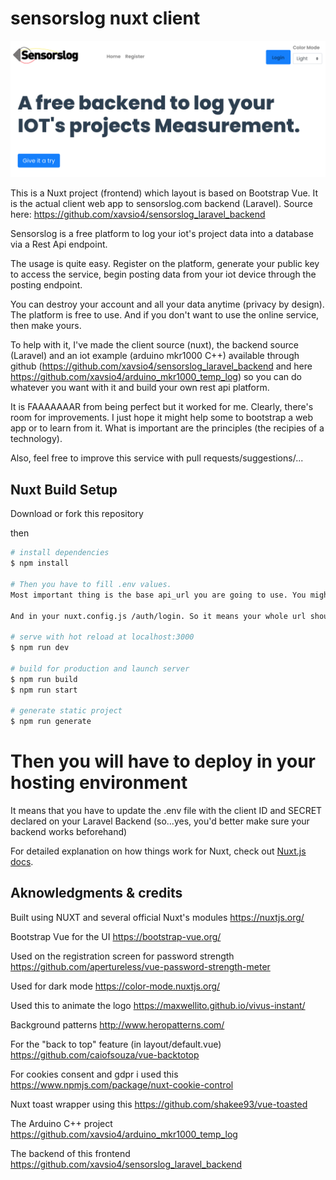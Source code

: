 # sensorslog nuxt client

![Sensorlog Png](static/sensorslog.png)

This is a Nuxt project (frontend) which layout is based on Bootstrap Vue. It is the actual client web app to sensorslog.com backend (Laravel). Source here: https://github.com/xavsio4/sensorslog_laravel_backend

Sensorslog is a free platform to log your iot's project data into a database via a Rest Api endpoint.

The usage is quite easy. Register on the platform, generate your public key to access the service, begin posting data from your iot device through the posting endpoint.

You can destroy your account and all your data anytime (privacy by design). The platform is free to use. And if you don't want to use the online service, then make yours.

To help with it, I've made the client source (nuxt), the backend source (Laravel) and an iot example (arduino mkr1000 C++) available through github (https://github.com/xavsio4/sensorslog_laravel_backend and here https://github.com/xavsio4/arduino_mkr1000_temp_log) so you can do whatever you want with it and build your own rest api platform.

It is FAAAAAAAR from being perfect but it worked for me. Clearly, there's room for improvements. I just hope it might help some to bootstrap a web app or to learn from it. What is important are the principles (the recipies of a technology).

Also, feel free to improve this service with pull requests/suggestions/...

## Nuxt Build Setup

Download or fork this repository

then

```bash
# install dependencies
$ npm install

# Then you have to fill .env values.
Most important thing is the base api_url you are going to use. You might have to update the nuxt.config.js file in order for the whole url endpoint to match. For example: your api url might be https://api.yourdomain.com. So, obviously, it is better to install the backend first and test it via https://www.postman.com/ for example.

And in your nuxt.config.js /auth/login. So it means your whole url should be https://api.yourdomain.com/auth/login ...you feel me...

# serve with hot reload at localhost:3000
$ npm run dev

# build for production and launch server
$ npm run build
$ npm run start

# generate static project
$ npm run generate
```

# Then you will have to deploy in your hosting environment

It means that you have to update the .env file with the client ID and SECRET declared on your Laravel Backend (so...yes, you'd better make sure your backend works beforehand)

For detailed explanation on how things work for Nuxt, check out [Nuxt.js docs](https://nuxtjs.org).

## Aknowledgments & credits

Built using NUXT and several official Nuxt's modules
https://nuxtjs.org/

Bootstrap Vue for the UI
https://bootstrap-vue.org/

Used on the registration screen for password strength
https://github.com/apertureless/vue-password-strength-meter

Used for dark mode
https://color-mode.nuxtjs.org/

Used this to animate the logo
https://maxwellito.github.io/vivus-instant/

Background patterns
http://www.heropatterns.com/

For the "back to top" feature (in layout/default.vue)
https://github.com/caiofsouza/vue-backtotop

For cookies consent and gdpr i used this
https://www.npmjs.com/package/nuxt-cookie-control

Nuxt toast wrapper using this
https://github.com/shakee93/vue-toasted

The Arduino C++ project
https://github.com/xavsio4/arduino_mkr1000_temp_log

The backend of this frontend
https://github.com/xavsio4/sensorslog_laravel_backend
